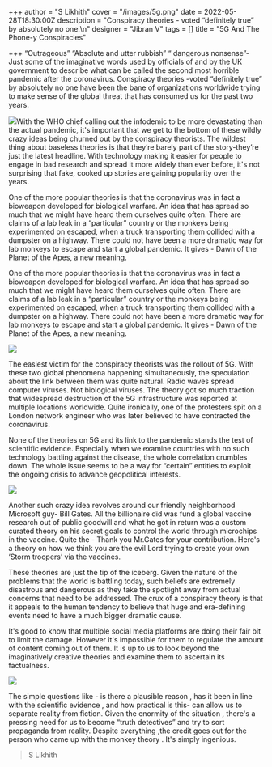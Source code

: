 +++
author = "S Likhith"
cover = "/images/5g.png"
date = 2022-05-28T18:30:00Z
description = "Conspiracy theories - voted “definitely true” by absolutely no one.\n"
designer = "Jibran V"
tags = []
title = "5G And The Phone-y Conspiracies"

+++
“Outrageous” “Absolute and utter rubbish” “ dangerous nonsense”- Just some of the imaginative words used by officials of and by the UK government to describe what can be called the second most horrible pandemic after the coronavirus. Conspiracy theories -voted “definitely true” by absolutely no one have been the bane of organizations worldwide trying to make sense of the global threat that has consumed us for the past two years.

![](/images/28-2.png)With the WHO chief calling out the infodemic to be more devastating than the actual pandemic, it's important that we get to the bottom of these wildly crazy ideas being churned out by the conspiracy theorists. The wildest thing about baseless theories is that they’re barely part of the story-they’re just the latest headline. With technology making it easier for people to engage in bad research and spread it more widely than ever before, it's not surprising that fake, cooked up stories are gaining popularity over the years.

One of the more popular theories is that the coronavirus was in fact a bioweapon developed for biological warfare. An idea that has spread so much that we might have heard them ourselves quite often. There are claims of a lab leak in a “particular” country or the monkeys being experimented on escaped, when a truck transporting them collided with a dumpster on a highway. There could not have been a more dramatic way for lab monkeys to escape and start a global pandemic. It gives - Dawn of the Planet of the Apes, a new meaning.

One of the more popular theories is that the coronavirus was in fact a bioweapon developed for biological warfare. An idea that has spread so much that we might have heard them ourselves quite often. There are claims of a lab leak in a “particular” country or the monkeys being experimented on escaped, when a truck transporting them collided with a dumpster on a highway. There could not have been a more dramatic way for lab monkeys to escape and start a global pandemic. It gives - Dawn of the Planet of the Apes, a new meaning.

![](/images/28-3.png)

The easiest victim for the conspiracy theorists was the rollout of 5G. With these two global phenomena happening simultaneously, the speculation about the link between them was quite natural. Radio waves spread computer viruses. Not biological viruses. The theory got so much traction that widespread destruction of the 5G infrastructure was reported at multiple locations worldwide. Quite ironically, one of the protesters spit on a London network engineer who was later believed to have contracted the coronavirus.

None of the theories on 5G and its link to the pandemic stands the test of scientific evidence. Especially when we examine countries with no such technology battling against the disease, the whole correlation crumbles down. The whole issue seems to be a way for “certain” entities to exploit the ongoing crisis to advance geopolitical interests.

![](/images/28-1.png)

Another such crazy idea revolves around our friendly neighborhood Microsoft guy- Bill Gates. All the billionaire did was fund a global vaccine research out of public goodwill and what he got in return was a custom curated theory on his secret goals to control the world through microchips in the vaccine. Quite the - Thank you Mr.Gates for your contribution. Here's a theory on how we think you are the evil Lord trying to create your own ‘Storm troopers’ via the vaccines.

These theories are just the tip of the iceberg. Given the nature of the problems that the world is battling today, such beliefs are extremely disastrous and dangerous as they take the spotlight away from actual concerns that need to be addressed. The crux of a conspiracy theory is that it appeals to the human tendency to believe that huge and era-defining events need to have a much bigger dramatic cause.

It's good to know that multiple social media platforms are doing their fair bit to limit the damage. However it's impossible for them to regulate the amount of content coming out of them. It is up to us to look beyond the imaginatively creative theories and examine them to ascertain its factualness.

![](/images/28-4.png)

The simple questions like - is there a plausible reason , has it been in line with the scientific evidence , and how practical is this- can allow us to separate reality from fiction. Given the enormity of the situation , there's a pressing need for us to become “truth detectives” and try to sort propaganda from reality. Despite everything ,the credit goes out for the person who came up with the monkey theory . It's simply ingenious.

> S Likhith